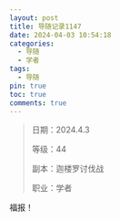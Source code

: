 ```yaml
---
layout: post
title: 导随记录1147
date: 2024-04-03 10:54:18
categories:
  - 导随
  - 学者
tags:
  - 导随
pin: true
toc: true
comments: true
---
```

> 日期：2024.4.3
>
> 等级：44
>
> 副本：迦楼罗讨伐战
>
> 职业：学者

福报！
